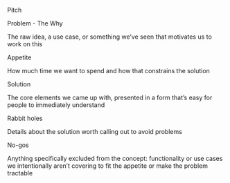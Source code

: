 Pitch

Problem - The Why

The raw idea, a use case, or something we’ve seen that motivates us to work on this

Appetite

How much time we want to spend and how that constrains the solution

Solution

The core elements we came up with, presented in a form that’s easy for people to immediately understand

Rabbit holes

Details about the solution worth calling out to avoid problems

No-gos

Anything specifically excluded from the concept: functionality or use cases we intentionally aren’t covering to fit the appetite or make the problem tractable
